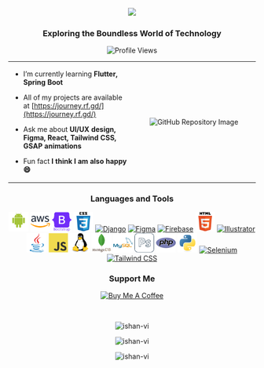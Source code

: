 <p align="center">
<img src="https://camo.githubusercontent.com/ad38c424479dba43b6ded15fecfde6b53cf9fcd6ff3dc7715d5bcb43f8bbefb8/68747470733a2f2f6d656469612e67697068792e636f6d2f6d656469612f57556c706c634d704f43456d5447427442572f67697068792e676966" width="50%"/>
</p>

<h3 align="center">Exploring the Boundless World of Technology</h3>

<p align="center">
  <img src="https://komarev.com/ghpvc/?username=ishan-vi&label=Profile%20views&color=0e75b6&style=flat" alt="Profile Views"/>
</p>

<div align="center">
  <table width="100%">
  <tr>
    <td valign="top" width="50%">
      
- I’m currently learning **Flutter, Spring Boot**

- All of my projects are available at [https://journey.rf.gd/](https://journey.rf.gd/)

- Ask me about **UI/UX design, Figma, React, Tailwind CSS, GSAP animations**

- Fun fact **I think I am also happy 😄**
    </td>
    <td align="center" width="50%">
      <img src="https://repository-images.githubusercontent.com/588181932/e36ec678-7984-4cdd-8e4c-a3932772ff8e" alt="GitHub Repository Image" height="150">
    </td>
  </tr>
</table>
</div>

<h3 align="center">Languages and Tools</h3>
<p align="center">
  <a href="https://developer.android.com" target="_blank" rel="noreferrer"><img src="https://raw.githubusercontent.com/devicons/devicon/master/icons/android/android-original-wordmark.svg" alt="Android" width="40" height="40"/></a>
  <a href="https://aws.amazon.com" target="_blank" rel="noreferrer"><img src="https://raw.githubusercontent.com/devicons/devicon/master/icons/amazonwebservices/amazonwebservices-original-wordmark.svg" alt="AWS" width="40" height="40"/></a>
  <a href="https://getbootstrap.com" target="_blank" rel="noreferrer"><img src="https://raw.githubusercontent.com/devicons/devicon/master/icons/bootstrap/bootstrap-plain-wordmark.svg" alt="Bootstrap" width="40" height="40"/></a>
  <a href="https://www.w3schools.com/css/" target="_blank" rel="noreferrer"><img src="https://raw.githubusercontent.com/devicons/devicon/master/icons/css3/css3-original-wordmark.svg" alt="CSS3" width="40" height="40"/></a>
  <a href="https://www.djangoproject.com/" target="_blank" rel="noreferrer"><img src="https://cdn.worldvectorlogo.com/logos/django.svg" alt="Django" width="40" height="40"/></a>
  <a href="https://www.figma.com/" target="_blank" rel="noreferrer"><img src="https://www.vectorlogo.zone/logos/figma/figma-icon.svg" alt="Figma" width="40" height="40"/></a>
  <a href="https://firebase.google.com/" target="_blank" rel="noreferrer"><img src="https://www.vectorlogo.zone/logos/firebase/firebase-icon.svg" alt="Firebase" width="40" height="40"/></a>
  <a href="https://www.w3.org/html/" target="_blank" rel="noreferrer"><img src="https://raw.githubusercontent.com/devicons/devicon/master/icons/html5/html5-original-wordmark.svg" alt="HTML5" width="40" height="40"/></a>
  <a href="https://www.adobe.com/in/products/illustrator.html" target="_blank" rel="noreferrer"><img src="https://www.vectorlogo.zone/logos/adobe_illustrator/adobe_illustrator-icon.svg" alt="Illustrator" width="40" height="40"/></a>
  <a href="https://www.java.com" target="_blank" rel="noreferrer"><img src="https://raw.githubusercontent.com/devicons/devicon/master/icons/java/java-original.svg" alt="Java" width="40" height="40"/></a>
  <a href="https://developer.mozilla.org/en-US/docs/Web/JavaScript" target="_blank" rel="noreferrer"><img src="https://raw.githubusercontent.com/devicons/devicon/master/icons/javascript/javascript-original.svg" alt="JavaScript" width="40" height="40"/></a>
  <a href="https://www.linux.org/" target="_blank" rel="noreferrer"><img src="https://raw.githubusercontent.com/devicons/devicon/master/icons/linux/linux-original.svg" alt="Linux" width="40" height="40"/></a>
  <a href="https://www.mongodb.com/" target="_blank" rel="noreferrer"><img src="https://raw.githubusercontent.com/devicons/devicon/master/icons/mongodb/mongodb-original-wordmark.svg" alt="MongoDB" width="40" height="40"/></a>
  <a href="https://www.mysql.com/" target="_blank" rel="noreferrer"><img src="https://raw.githubusercontent.com/devicons/devicon/master/icons/mysql/mysql-original-wordmark.svg" alt="MySQL" width="40" height="40"/></a>
  <a href="https://www.photoshop.com/en" target="_blank" rel="noreferrer"><img src="https://raw.githubusercontent.com/devicons/devicon/master/icons/photoshop/photoshop-line.svg" alt="Photoshop" width="40" height="40"/></a>
  <a href="https://www.php.net" target="_blank" rel="noreferrer"><img src="https://raw.githubusercontent.com/devicons/devicon/master/icons/php/php-original.svg" alt="PHP" width="40" height="40"/></a>
  <a href="https://www.python.org" target="_blank" rel="noreferrer"><img src="https://raw.githubusercontent.com/devicons/devicon/master/icons/python/python-original.svg" alt="Python" width="40" height="40"/></a>
  <a href="https://www.selenium.dev" target="_blank" rel="noreferrer"><img src="https://raw.githubusercontent.com/detain/svg-logos/780f25886640cef088af994181646db2f6b1a3f8/svg/selenium-logo.svg" alt="Selenium" width="40" height="40"/></a>
  <a href="https://tailwindcss.com/" target="_blank" rel="noreferrer"><img src="https://www.vectorlogo.zone/logos/tailwindcss/tailwindcss-icon.svg" alt="Tailwind CSS" width="40" height="40"/></a>
</p>

<h3 align="center">Support Me</h3>
<p align="center">
  <a href="https://www.buymeacoffee.com/ishan_vi" target="_blank" rel="noreferrer">
    <img src="https://cdn.buymeacoffee.com/buttons/v2/default-yellow.png" alt="Buy Me A Coffee" height="50" width="210" />
  </a>
</p>

<br/>

<!-- GitHub Stats -->
<p align="center">
  <img src="https://github-readme-stats.vercel.app/api?username=ishan-vi&show_icons=true&locale=en&theme=dark" alt="ishan-vi" width="50%" />
</p>

<!-- GitHub Streak -->
<p align="center">
  <img src="https://github-readme-streak-stats.herokuapp.com/?user=ishan-vi&theme=dark" alt="ishan-vi" width="50%" />
</p>

<!-- Most Used Languages -->
<p align="center">
  <img src="https://github-readme-stats.vercel.app/api/top-langs/?username=ishan-vi&layout=compact&theme=dark" alt="ishan-vi" width="100%" />
</p>
